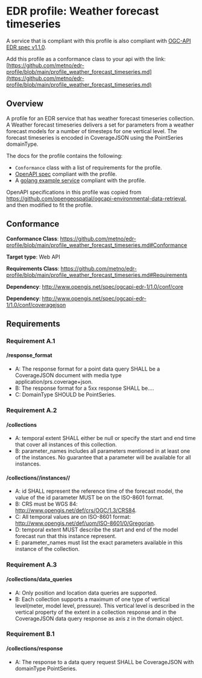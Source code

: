 # EDR profile: Weather forecast timeseries

A service that is compliant with this profile is also compliant with [OGC-API EDR spec v1.1.0](https://docs.ogc.org/is/19-086r6/19-086r6.html).

Add this profile as a conformance class to your api with the link: [https://github.com/metno/edr-profile/blob/main/profile_weather_forecast_timeseries.md](https://github.com/metno/edr-profile/blob/main/profile_weather_forecast_timeseries.md)

## Overview

A profile for an EDR service that has weather forecast timeseries collection. A Weather forecast timeseries delivers a set for parameters from a weather forecast models for a number of timesteps for one vertical level. The forecast timeseries is encoded in CoverageJSON using the PointSeries domainType.

The docs for the profile contains the following:

- `Conformance` class with a list of requirements for the profile.
- [OpenAPI spec](openapi/met-ts-bundle.yaml) compliant with the profile.
- A [golang example service](go-example-service) compliant with the profile.

OpenAPI specifications in this profile was copied from https://github.com/opengeospatial/ogcapi-environmental-data-retrieval, and then modified to fit the profile.

## Conformance

**Conformance Class**: https://github.com/metno/edr-profile/blob/main/profile_weather_forecast_timeseries.md#Conformance 

**Target type**: Web API

**Requirements Class**: https://github.com/metno/edr-profile/blob/main/profile_weather_forecast_timeseries.md#Requirements

**Dependency**: http://www.opengis.net/spec/ogcapi-edr-1/1.0/conf/core

**Dependency**: http://www.opengis.net/spec/ogcapi-edr-1/1.0/conf/coveragejson

## Requirements

### Requirement A.1

#### /response_format

- A: The response format for a point data query SHALL be a CoverageJSON document with media type  application/prs.coverage+json.
- B: The response format for a 5xx response SHALL be....
- C: DomainType SHOULD be PointSeries.

### Requirement A.2

#### /collections

- A: temporal extent SHALL either be null or specify the start and end time that cover all instances of this collection.
- B: parameter_names includes all parameters mentioned in at least one of the instances. No guarantee that a parameter will be available for all instances.

#### /collections/<collectionid>/instances/<instanceid>/

- A: id SHALL represent the reference time of the forecast model, the value of the id parameter MUST be on the ISO-8601 format.
- B: CRS must be WGS 84: http://www.opengis.net/def/crs/OGC/1.3/CRS84.
- C: All temporal values are on ISO-8601 format: http://www.opengis.net/def/uom/ISO-8601/0/Gregorian.
- D: temporal extent MUST describe the start and end of the model forecast run that this instance represent.
- E: parameter_names must list the exact parameters available in this instance of the collection.

### Requirement A.3

#### /collections/data_queries

- A: Only position and location data queries are supported.
- B: Each collection supports a maximum of one type of vertical level(meter, model level, pressure). This vertical level is described in the vertical property of the extent in a collection response and in the CoverageJSON data query response as axis z in the domain object.

### Requirement B.1

#### /collections/response

- A: The response to a data query request SHALL be CoverageJSON with domainType PointSeries.
